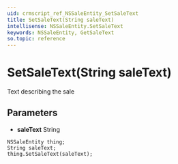 ```yaml
---
uid: crmscript_ref_NSSaleEntity_SetSaleText
title: SetSaleText(String saleText)
intellisense: NSSaleEntity.SetSaleText
keywords: NSSaleEntity, GetSaleText
so.topic: reference
---
```


# SetSaleText(String saleText)

Text describing the sale

## Parameters

* **saleText** String

```crmscript
NSSaleEntity thing;
String saleText;
thing.SetSaleText(saleText);
```

